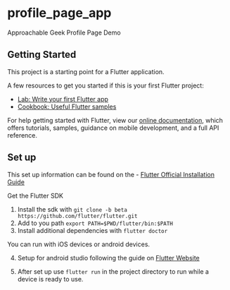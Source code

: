 # profile_page_app

Approachable Geek Profile Page Demo

## Getting Started

This project is a starting point for a Flutter application.

A few resources to get you started if this is your first Flutter project:

- [Lab: Write your first Flutter app](https://flutter.dev/docs/get-started/codelab)
- [Cookbook: Useful Flutter samples](https://flutter.dev/docs/cookbook)

For help getting started with Flutter, view our
[online documentation](https://flutter.dev/docs), which offers tutorials,
samples, guidance on mobile development, and a full API reference.

## Set up

This set up information can be found on the - [Flutter Official Installation Guide](https://flutter.dev/docs/get-started/install/macos)

Get the Flutter SDK
1. Install the sdk with `git clone -b beta https://github.com/flutter/flutter.git`
2. Add to you path `export PATH=$PWD/flutter/bin:$PATH`
3. Install additional dependencies with `flutter doctor`

You can run with iOS devices or android devices.

4. Setup for android studio following the guide on [Flutter Website](https://flutter.dev/docs/get-started/install/macos)

5. After set up use `flutter run` in the project directory to run while a device is ready to use.


